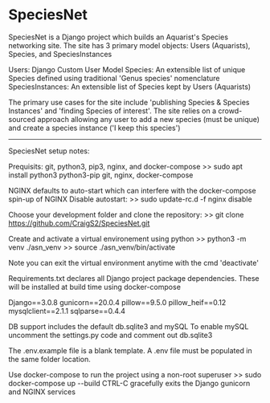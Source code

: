 # SpeciesNet

SpeciesNet is a Django project which builds an Aquarist's Species networking site. 
The site has 3 primary model objects: Users (Aquarists), Species, and SpeciesInstances

Users: Django Custom User Model
Species: An extensible list of unique Species defined using traditional 'Genus species' nomenclature
SpeciesInstances: An extensible list of Species kept by Users (Aquarists)

The primary use cases for the site include 'publishing Species & Species Instances' and 
'finding Species of interest'. The site relies on a crowd-sourced approach allowing any user to
add a new species (must be unique) and create a species instance ('I keep this species')

-----------------------------------
SpeciesNet setup notes:

Prequisits: git, python3, pip3, nginx, and docker-compose
    >> sudo apt install python3 python3-pip git, nginx, docker-compose

NGINX defaults to auto-start which can interfere with the docker-compose spin-up of NGINX
Disable autostart:
      >> sudo update-rc.d -f nginx disable

Choose your development folder and clone the repository:
    >> git clone https://github.com/CraigS2/SpeciesNet.git

Create and activate a virtual environement using python
    >> python3 -m venv ./asn_venv
	  >> source ./asn_venv/bin/activate

Note you can exit the virtual environment anytime with the cmd 'deactivate'
	
Requirements.txt declares all Django project package dependencies. 
These will be installed at build time using docker-compose

Django==3.0.8
gunicorn==20.0.4
pillow==9.5.0
pillow_heif==0.12
mysqlclient==2.1.1
sqlparse==0.4.4
	
DB support includes the default db.sqlite3 and mySQL
To enable mySQL uncomment the settings.py code and comment out db.sqlite3
	
The .env.example file is a blank template. A .env file must be populated in the same folder location.

Use docker-compose to run the project using a non-root superuser
      >> sudo docker-compose up --build
CTRL-C gracefully exits the Django gunicorn and NGINX services
